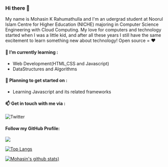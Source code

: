 ### Hi there 👋

<!--
**MohasinKR/MohasinKR** is a ✨ _special_ ✨ repository because its `README.md` (this file) appears on your GitHub profile.

Here are some ideas to get you started:

- 🔭 I’m currently working on ...
- 🌱 I’m currently learning ...
- 👯 I’m looking to collaborate on ...
- 🤔 I’m looking for help with ...
- 💬 Ask me about ...
- 📫 How to reach me: ...
- 😄 Pronouns: ...
- ⚡ Fun fact: ...
-->

My name is Mohasin K Rahumathulla and I'm an udergrad student at Noorul Islam Centre for Higher Education (NICHE) majoring in Computer Science Engineering with Cloud Computing.
My love for computers and technology started when I was a little kid, and after all these years I still have the same excitement to learn something new about technology! Open source = ❤
#### 🌱 I’m currently learning : 
- Web Development(HTML,CSS and Javascript)
- DataStructures and Algorithms

#### 📝 Planning to get started on :
- Learning Javascript and its related frameworks

#### :mailbox: Get in touch with me via : 
![Twitter](https://img.shields.io/twitter/follow/ediblehazard?style=social)<br>

#### Follow my GitHub Profile:
![](https://img.shields.io/github/followers/MohasinKR?style=social)

[![Top Langs](https://github-readme-stats.vercel.app/api/top-langs/?username=mohasinkr&layout=compact)](https://github.com/mohasinkr/)

[![Mohasin's github stats](https://github-readme-stats.vercel.app/api?username=MohasinKR&theme=tokyonight&count_private=true))](https://github.com/mohasinkr)
